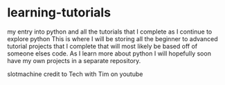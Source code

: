 # learning-tutorials
my entry into python and all the tutorials that I complete as I continue to explore python
This is where I will be storing all the beginner to advanced tutorial projects that I complete that will most likely be based off of someone elses code.  As I learn more about python I will hopefully soon have my own projects in a separate repository.

slotmachine credit to Tech with Tim on youtube 
